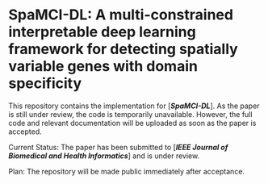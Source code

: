 # SpaMCI-DL: A multi-constrained interpretable deep learning framework for detecting spatially variable genes with domain specificity

This repository contains the implementation for [***SpaMCI-DL***]. As the paper is still under review, the code is temporarily unavailable. However, the full code and relevant documentation will be uploaded as soon as the paper is accepted.

Current Status: The paper has been submitted to [***IEEE Journal of Biomedical and Health Informatics***] and is under review.

Plan: The repository will be made public immediately after acceptance.
